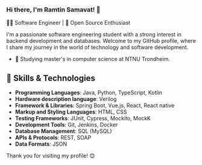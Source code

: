 ### Hi there, I'm Ramtin Samavat! 👋

👨‍💻 Software Engineer | 🚀 Open Source Enthusiast

I'm a passionate software engineering student with a strong interest in backend development and databases.
Welcome to my GitHub profile, where I share my journey in the world of technology and software development.

* 🔭 Studying master's in computer science at NTNU Trondheim.

## 🔧 Skills & Technologies
- **Programming Languages**: Java, Python, TypeScript, Kotlin
- **Hardware description language**: Verilog
- **Framework & Libraries**: Spring Boot, Vue.js, React, React native
- **Markup and Styling Languages**: HTML, CSS
- **Testing Frameworks**: JUnit, Cypress, Mockito, MockK
- **Development Tools**: Git, Jenkins, Docker
- **Database Management**: SQL (MySQL)
- **APIs & Protocols**: REST, SOAP
- **Data Formats**: JSON

Thank you for visiting my profile! 😊
